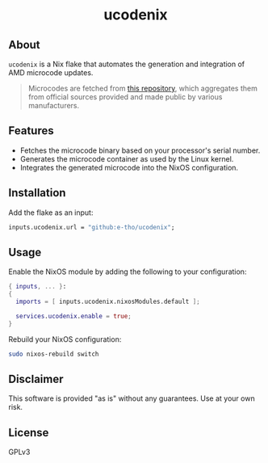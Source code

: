<div align="center">
  <h1>ucodenix</h1>
</div>

## About

`ucodenix` is a Nix flake that automates the generation and integration of AMD microcode updates.

> Microcodes are fetched from [this repository](https://github.com/platomav/CPUMicrocodes), which aggregates them from official sources provided and made public by various manufacturers.

## Features

- Fetches the microcode binary based on your processor's serial number.
- Generates the microcode container as used by the Linux kernel.
- Integrates the generated microcode into the NixOS configuration.

## Installation

Add the flake as an input:

```nix
inputs.ucodenix.url = "github:e-tho/ucodenix";
```

## Usage

Enable the NixOS module by adding the following to your configuration:

```nix
{ inputs, ... }:
{
  imports = [ inputs.ucodenix.nixosModules.default ];

  services.ucodenix.enable = true;
}

```

Rebuild your NixOS configuration:

```sh
sudo nixos-rebuild switch
```

## Disclaimer

This software is provided "as is" without any guarantees. Use at your own risk.

## License

GPLv3

